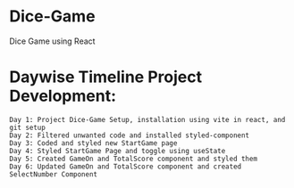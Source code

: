 # Dice-Game
Dice Game using React

# Daywise Timeline Project Development:
    Day 1: Project Dice-Game Setup, installation using vite in react, and git setup
    Day 2: Filtered unwanted code and installed styled-component
    Day 3: Coded and styled new StartGame page
    Day 4: Styled StartGame Page and toggle using useState
    Day 5: Created GameOn and TotalScore component and styled them
    Day 6: Updated GameOn and TotalScore component and created SelectNumber Component